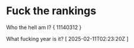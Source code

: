 # Fuck the rankings

Who the hell am I?
{ 11140312 }

What fucking year is it?
[ 2025-02-11T02:23:20Z ]
